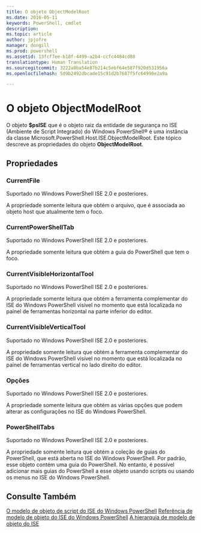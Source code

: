 ```yaml
---
title: O objeto ObjectModelRoot
ms.date: 2016-05-11
keywords: PowerShell, cmdlet
description: 
ms.topic: article
author: jpjofre
manager: dongill
ms.prod: powershell
ms.assetid: 13fcf7ee-b18f-4499-a2b4-ccfc4484cd88
translationtype: Human Translation
ms.sourcegitcommit: 3222a0ba54e87b214c5ebf64e587f920d531956a
ms.openlocfilehash: 5d9b2492dbcade15c91d2b7687f5fc64998e2a9a

---
```


# O objeto ObjectModelRoot
  O objeto **$psISE** que é o objeto raiz da entidade de segurança no ISE (Ambiente de Script Integrado) do Windows PowerShell® é uma instância da classe Microsoft.PowerShell.Host.ISE.ObjectModelRoot. Este tópico descreve as propriedades do objeto **ObjectModelRoot**.

## Propriedades

### CurrentFile
  Suportado no Windows PowerShell ISE 2.0 e posteriores. 

 A propriedade somente leitura que obtém o arquivo, que é associada ao objeto host que atualmente tem o foco.

### CurrentPowerShellTab
  Suportado no Windows PowerShell ISE 2.0 e posteriores. 

 A propriedade somente leitura que obtém a guia do PowerShell que tem o foco.

### CurrentVisibleHorizontalTool
  Suportado no Windows PowerShell ISE 2.0 e posteriores. 

 A propriedade somente leitura que obtém a ferramenta complementar do ISE do Windows PowerShell visível no momento que está localizada no painel de ferramentas horizontal na parte inferior do editor.

### CurrentVisibleVerticalTool
  Suportado no Windows PowerShell ISE 2.0 e posteriores. 

 A propriedade somente leitura que obtém a ferramenta complementar do ISE do Windows PowerShell visível no momento que está localizada no painel de ferramentas vertical no lado direito do editor.

### Opções
  Suportado no Windows PowerShell ISE 2.0 e posteriores. 

 A propriedade somente leitura que obtém as várias opções que podem alterar as configurações no ISE do Windows PowerShell.

### PowerShellTabs
  Suportado no Windows PowerShell ISE 2.0 e posteriores. 

 A propriedade somente leitura que obtém a coleção de guias do PowerShell, que está aberta no ISE do Windows PowerShell. Por padrão, esse objeto contém uma guia do PowerShell. No entanto, é possível adicionar mais guias do PowerShell a esse objeto usando scripts ou usando os menus no ISE do Windows PowerShell.

## Consulte Também
 [O modelo de objeto de script do ISE do Windows PowerShell](The-Windows-PowerShell-ISE-Scripting-Object-Model.md) 
 [Referência de modelo de objeto do ISE do Windows PowerShell](Windows-PowerShell-ISE-Object-Model-Reference.md) 
 [A hierarquia de modelo de objeto do ISE](The-ISE-Object-Model-Hierarchy.md)

  



<!--HONumber=Aug16_HO4-->



